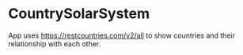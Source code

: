 # CountrySolarSystem
App uses https://restcountries.com/v2/all to show countries and their relationship with each other.

